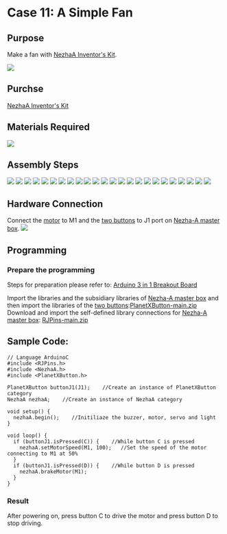 # Case 11: A Simple Fan
## Purpose

Make a fan with [NezhaA Inventor's Kit](https://www.elecfreaks.com/elecfreaks-nezha-a-inventor-s-kit-for-arduino.html).

![](./images/neza-a-case-11-01.png)

## Purchse

 [NezhaA Inventor's Kit](https://www.elecfreaks.com/elecfreaks-nezha-a-inventor-s-kit-for-arduino.html)

## Materials Required

![](./images/neza-a-case-11-02.png)
## Assembly Steps
![](./images/neza-a-step-11-01.png)
![](./images/neza-a-step-11-02.png)
![](./images/neza-a-step-11-03.png)
![](./images/neza-a-step-11-04.png)
![](./images/neza-a-step-11-05.png)
![](./images/neza-a-step-11-06.png)
![](./images/neza-a-step-11-07.png)
![](./images/neza-a-step-11-08.png)
![](./images/neza-a-step-11-09.png)
![](./images/neza-a-step-11-10.png)
![](./images/neza-a-step-11-11.png)
![](./images/neza-a-step-11-12.png)
![](./images/neza-a-step-11-13.png)
![](./images/neza-a-step-11-14.png)
![](./images/neza-a-step-11-15.png)
![](./images/neza-a-step-11-16.png)
![](./images/neza-a-step-11-17.png)
![](./images/neza-a-step-11-18.png)
![](./images/neza-a-step-11-19.png)
![](./images/neza-a-step-11-20.png)
![](./images/neza-a-step-11-21.png)
![](./images/neza-a-step-11-22.png)
![](./images/neza-a-step-11-23.png)
![](./images/neza-a-step-11-24.png)
## Hardware Connection

Connect the [motor](https://www.elecfreaks.com/geekservo-motor-2kg-compatible-with-lego.html) to M1 and the [two buttons](https://www.elecfreaks.com/planetx-button.html) to J1 port on [Nezha-A master box](https://www.elecfreaks.com/arduino-3-in-1-master-control-box.html). ![](./images/neza-a-case-10-03.png)

### 

## Programming

### Prepare the programming

Steps for preparation please refer to: [Arduino 3 in 1 Breakout Board](https://www.elecfreaks.com/learn-en/Arduino-3-in-1-box/Arduino-3-in-1-box.html)

Import the libraries and the subsidiary libraries of [Nezha-A master box](https://www.elecfreaks.com/arduino-3-in-1-master-control-box.html) and then import the libraries of the [two buttons](https://www.elecfreaks.com/planetx-button.html):[PlanetXButton-main.zip](https://github.com/elecfreaks/PlanetXButton/archive/refs/heads/main.zip)
Download and import the self-defined library connections for [Nezha-A master box](https://www.elecfreaks.com/arduino-3-in-1-master-control-box.html): [RJPins-main.zip](https://github.com/elecfreaks/RJPins/archive/refs/heads/main.zip) 

## Sample Code:

```
// Language ArduinoC
#include <RJPins.h>
#include <NezhaA.h>
#include <PlanetXButton.h>

PlanetXButton buttonJ1(J1);    //Create an instance of PlanetXButton category
NezhaA nezhaA;    //Create an instance of NezhaA category

void setup() {
  nezhaA.begin();    //Initiliaze the buzzer, motor, servo and light
}

void loop() {
  if (buttonJ1.isPressed(C)) {    //While button C is pressed
    nezhaA.setMotorSpeed(M1, 100);   //Set the speed of the motor connecting to M1 at 50%
  }
  if (buttonJ1.isPressed(D)) {    //While button D is pressed
    nezhaA.brakeMotor(M1);
  }
}
```

### Result
After powering on, press button C to drive the motor and press button D to stop driving. 
